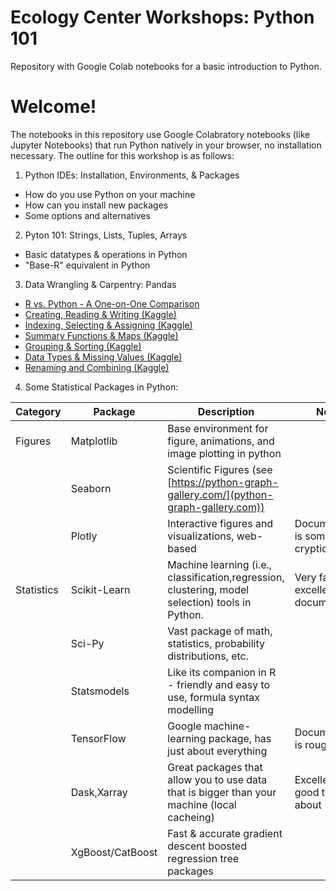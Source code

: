 # Ecology Center Workshops: Python 101
Repository with Google Colab notebooks for a basic introduction to Python.

# Welcome!
The notebooks in this repository use Google Colabratory notebooks (like Jupyter Notebooks) that run Python natively in your browser, no installation necessary. The outline for this workshop is as follows:
1) Python IDEs: Installation, Environments, & Packages
  * How do you use Python on your machine
  * How can you install new packages
  * Some options and alternatives
2) Pyton 101: Strings, Lists, Tuples, Arrays
  * Basic datatypes & operations in Python
  * "Base-R" equivalent in Python
3) Data Wrangling & Carpentry: Pandas 
  * [R vs. Python - A One-on-One Comparison](https://shiring.github.io/r_vs_python/2017/01/22/R_vs_Py_post)
  * [Creating, Reading & Writing (Kaggle)](https://www.kaggle.com/code/residentmario/creating-reading-and-writing)
  * [Indexing, Selecting & Assigning (Kaggle)](https://www.kaggle.com/code/residentmario/indexing-selecting-assigning)
  * [Summary Functions & Maps (Kaggle)](https://www.kaggle.com/code/residentmario/summary-functions-and-maps)
  * [Grouping & Sorting (Kaggle)](https://www.kaggle.com/code/residentmario/grouping-and-sorting)
  * [Data Types & Missing Values (Kaggle)](https://www.kaggle.com/code/residentmario/data-types-and-missing-values)
  * [Renaming and Combining (Kaggle)](https://www.kaggle.com/code/residentmario/renaming-and-combining)
4) Some Statistical Packages in Python:

| Category   | Package          | Description                                                                                      | Notes                               |
|------------|------------------|--------------------------------------------------------------------------------------------------|-------------------------------------|
| Figures    | Matplotlib       | Base environment for figure, animations, and image plotting in python                            |                                     |
|            | Seaborn          | Scientific Figures (see [https://python-graph-gallery.com/](python-graph-gallery.com))           |                                     |
|            | Plotly           | Interactive figures and visualizations, web-based                                                | Documentation is somewhat cryptic   |
| Statistics | Scikit-Learn     | Machine learning (i.e., classification,regression, clustering, model selection) tools in Python. | Very fast, excellent documentation  |
|            | Sci-Py           | Vast package of math, statistics, probability distributions, etc.                                |                                     |
|            | Statsmodels      | Like its companion in R - friendly and easy to use, formula syntax modelling                     |                                     |
|            | TensorFlow       | Google machine-learning package, has just about everything                                       | Documentation is rough              |
|            | Dask,Xarray      | Great packages that allow you to use data that is bigger than your machine (local cacheing)      | Excellent tools, good to know about |
|            | XgBoost/CatBoost | Fast & accurate gradient descent boosted regression tree packages                                |                                     |
